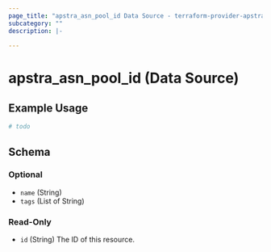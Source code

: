 ```yaml
---
page_title: "apstra_asn_pool_id Data Source - terraform-provider-apstra"
subcategory: ""
description: |-
  
---
```


# apstra_asn_pool_id (Data Source)



## Example Usage

```terraform
# todo
```

<!-- schema generated by tfplugindocs -->
## Schema

### Optional

- `name` (String)
- `tags` (List of String)

### Read-Only

- `id` (String) The ID of this resource.
